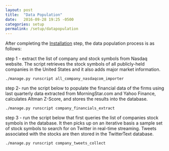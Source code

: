 ```yaml
---
layout: post
title:  "Data Population"
date:   2016-09-28 19:25 -0500
categories: setup
permalink: /setup/datapopulation
---
```


After completing the [Installation](/finSentiment/setup/installation) step, the data population process is as follows:  

step 1 - extract the list of company and stock symbols from Nasdaq website. The script retrieves the stock symbols of all publicly-held companies in the United States 
and it also adds  major market information.
    
    ./manage.py runscript all_company_nasdaqcom_importer

step 2- run the script below to populate the financial data of the firms using last quarterly 
data extracted from MorningStar.com and Yahoo Finance, calculates Altman Z-Score,
and stores the results into the database.
    
    ./manage.py runscript company_financials_extract
    
step 3 - run the script below that first queries the list of companies stock symbols in the database.
It then picks up on an iterative basis a sample set of stock symbols to search for on Twitter in real-time streaming. 
Tweets associated with the stocks are then stored in the TwitterText database. 
   
    ./manage.py runscript company_tweets_collect
   
 
   
      
   